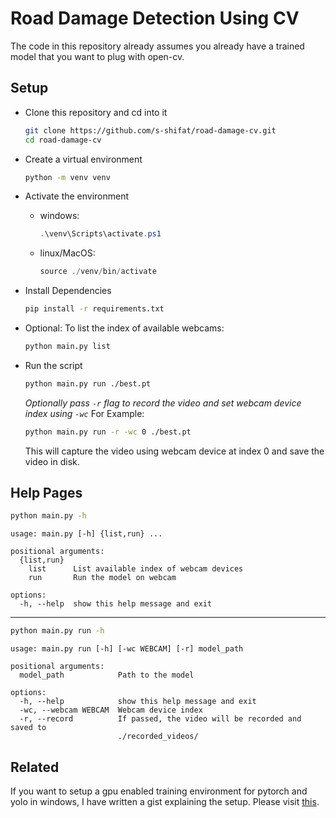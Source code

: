 # Road Damage Detection Using CV

The code in this repository already assumes you already have a trained model that you want to plug with open-cv.

## Setup

- Clone this repository and cd into it
    ```bash
    git clone https://github.com/s-shifat/road-damage-cv.git 
    cd road-damage-cv
    ```

-  Create a virtual environment
    ```bash
    python -m venv venv
    ```
-  Activate the environment
    * windows:
        ```powershell
        .\venv\Scripts\activate.ps1
        ```
    * linux/MacOS:
        ```powershell
        source ./venv/bin/activate
        ```

- Install Dependencies
    ```bash
    pip install -r requirements.txt
    ```
- Optional: To list the index of available webcams:
    ```bash
    python main.py list
    ```
 
- Run the script
    ```bash
    python main.py run ./best.pt
    ```

    *Optionally pass `-r` flag to record the video and set webcam device index using `-wc`*
    For Example:
    ```bash
    python main.py run -r -wc 0 ./best.pt
    ```
    This will capture the video using webcam device at index 0 and save the video in disk.


## Help Pages

```bash
python main.py -h
```

```text
usage: main.py [-h] {list,run} ...

positional arguments:
  {list,run}
    list      List available index of webcam devices
    run       Run the model on webcam

options:
  -h, --help  show this help message and exit
```


---

```bash
python main.py run -h
```
```text
usage: main.py run [-h] [-wc WEBCAM] [-r] model_path

positional arguments:
  model_path            Path to the model

options:
  -h, --help            show this help message and exit
  -wc, --webcam WEBCAM  Webcam device index
  -r, --record          If passed, the video will be recorded and saved to
                        ./recorded_videos/

```


## Related
If you want to setup a gpu enabled training environment for pytorch and yolo in windows, I have written a gist explaining the setup. Please visit [this](https://gist.github.com/s-shifat/eab8453508c446b3379b9b4eccae4042). 
